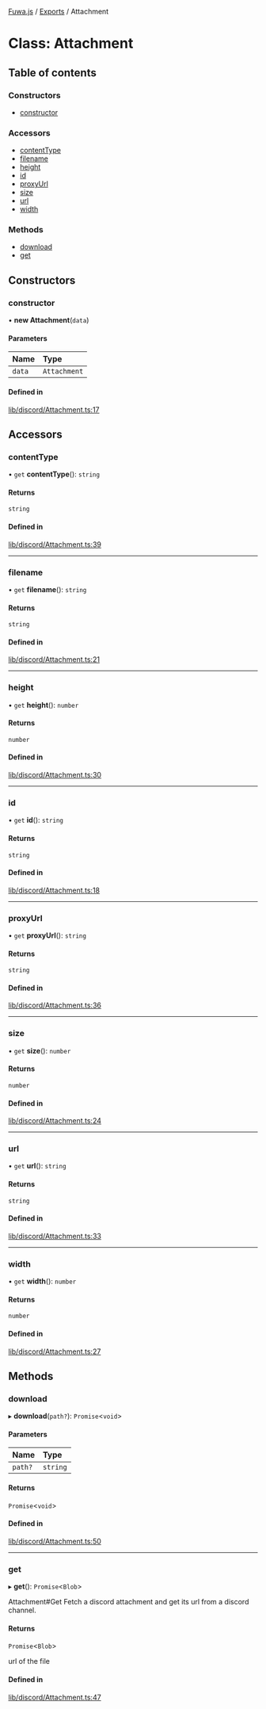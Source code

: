[Fuwa.js](../README.md) / [Exports](../modules.md) / Attachment

# Class: Attachment

## Table of contents

### Constructors

- [constructor](Attachment.md#constructor)

### Accessors

- [contentType](Attachment.md#contenttype)
- [filename](Attachment.md#filename)
- [height](Attachment.md#height)
- [id](Attachment.md#id)
- [proxyUrl](Attachment.md#proxyurl)
- [size](Attachment.md#size)
- [url](Attachment.md#url)
- [width](Attachment.md#width)

### Methods

- [download](Attachment.md#download)
- [get](Attachment.md#get)

## Constructors

### constructor

• **new Attachment**(`data`)

#### Parameters

| Name | Type |
| :------ | :------ |
| `data` | `Attachment` |

#### Defined in

[lib/discord/Attachment.ts:17](https://github.com/Fuwajs/Fuwa.js/blob/8345c96/src/lib/discord/Attachment.ts#L17)

## Accessors

### contentType

• `get` **contentType**(): `string`

#### Returns

`string`

#### Defined in

[lib/discord/Attachment.ts:39](https://github.com/Fuwajs/Fuwa.js/blob/8345c96/src/lib/discord/Attachment.ts#L39)

___

### filename

• `get` **filename**(): `string`

#### Returns

`string`

#### Defined in

[lib/discord/Attachment.ts:21](https://github.com/Fuwajs/Fuwa.js/blob/8345c96/src/lib/discord/Attachment.ts#L21)

___

### height

• `get` **height**(): `number`

#### Returns

`number`

#### Defined in

[lib/discord/Attachment.ts:30](https://github.com/Fuwajs/Fuwa.js/blob/8345c96/src/lib/discord/Attachment.ts#L30)

___

### id

• `get` **id**(): `string`

#### Returns

`string`

#### Defined in

[lib/discord/Attachment.ts:18](https://github.com/Fuwajs/Fuwa.js/blob/8345c96/src/lib/discord/Attachment.ts#L18)

___

### proxyUrl

• `get` **proxyUrl**(): `string`

#### Returns

`string`

#### Defined in

[lib/discord/Attachment.ts:36](https://github.com/Fuwajs/Fuwa.js/blob/8345c96/src/lib/discord/Attachment.ts#L36)

___

### size

• `get` **size**(): `number`

#### Returns

`number`

#### Defined in

[lib/discord/Attachment.ts:24](https://github.com/Fuwajs/Fuwa.js/blob/8345c96/src/lib/discord/Attachment.ts#L24)

___

### url

• `get` **url**(): `string`

#### Returns

`string`

#### Defined in

[lib/discord/Attachment.ts:33](https://github.com/Fuwajs/Fuwa.js/blob/8345c96/src/lib/discord/Attachment.ts#L33)

___

### width

• `get` **width**(): `number`

#### Returns

`number`

#### Defined in

[lib/discord/Attachment.ts:27](https://github.com/Fuwajs/Fuwa.js/blob/8345c96/src/lib/discord/Attachment.ts#L27)

## Methods

### download

▸ **download**(`path?`): `Promise`<`void`\>

#### Parameters

| Name | Type |
| :------ | :------ |
| `path?` | `string` |

#### Returns

`Promise`<`void`\>

#### Defined in

[lib/discord/Attachment.ts:50](https://github.com/Fuwajs/Fuwa.js/blob/8345c96/src/lib/discord/Attachment.ts#L50)

___

### get

▸ **get**(): `Promise`<`Blob`\>

Attachment#Get
Fetch a discord attachment and get its url from a discord channel.

#### Returns

`Promise`<`Blob`\>

url of the file

#### Defined in

[lib/discord/Attachment.ts:47](https://github.com/Fuwajs/Fuwa.js/blob/8345c96/src/lib/discord/Attachment.ts#L47)
